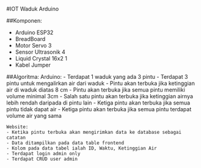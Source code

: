#IOT Waduk Arduino


##Komponen:

- Arduino ESP32
- BreadBoard
- Motor Servo 3
- Sensor Ultrasonik 4
- Liquid Crystal 16x2 1
- Kabel Jumper


##Algoritma:
	Arduino:
	- Terdapat 1 waduk yang ada 3 pintu
	- Terdapat 3 pintu untuk mengalirkan air dari waduk
	- Pintu akan terbuka jika ketinggian air di waduk diatas 8 cm
	- Pintu akan terbuka jika semua pintu memiliki volume minimal 3cm
	- Salah satu pintu akan terbuka jika ketinggian airnya lebih rendah daripada di pintu lain
	- Ketiga pintu akan terbuka jika semua pintu tidak dapat air
	- Ketiga pintu akan terbuka jika semua pintu terdapat volume air yang sama

	Website:
	- Ketika pintu terbuka akan mengirimkan data ke database sebagai catatan
	- Data ditampilkan pada data table frontend
	- Kolom pada data tabel ialah ID, Waktu, Ketinggian Air
	- Terdapat login admin only 
	- Terdapat CRUD user admin 

